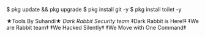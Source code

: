 $ pkg update && pkg upgrade
$ pkg install git -y
$ pkg install toilet -y


★Tools By Suhandi★
*Dark Rabbit Security team*
‡Dark Rabbit is Here!‡
‡We are Rabbit team‡
‡We Hacked Silently‡
‡We Move with One Command‡